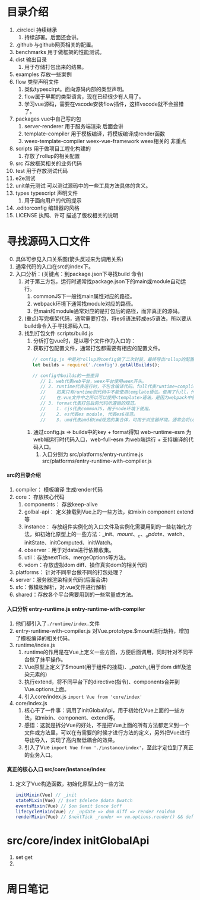 # 目录介绍
1. .circleci 持续继承
   1. 持续部署。后面还会讲。
2. .github 与github网页相关的配置。
3. benchmarks 用于做框架的性能测试。
4. dist 输出目录
   1. 用于存储打包出来的结果。
5. examples 存放一些案例
6. flow 类型声明文件
   1. 类似typescirpt。面向源码内部的类型声明。
   2. flow属于早期的类型语言，现在已经很少有人用了。
   3. 学习vue源码，需要在vscode安装flow插件，这样vscode就不会报错了。
7. packages vue中自己写的包
   1. server-renderer 用于服务端渲染 后面会讲
   2. template-compiler 用于模板编译，将模板编译成render函数
   3. weex-template-compiler weex-vue-framework weex相关的 非重点
8. scripts 用于做项目工程化构建的
   1. 存放了rollup的相关配置
9. src 存放框架相关的业务代码
10. test 用于存放测试代码
   1. e2e测试
   2. unit单元测试 可以测试源码中的一些工具方法具体的含义。
11. types typescript 声明文件
    1. 用于面向用户的代码提示
12. .editorconfig 编辑器的风格
13. LICENSE 执照、许可 描述了版权相关的说明

# 寻找源码入口文件
0. 具体可参见入口关系图(箭头反过来为调用关系)
1. 通常代码的入口在src的index下。
2. 入口分析：(关键点：到package.json下寻找build 命令)
   1. 对于第三方包，运行时通常找package.json下的main或module自动运行。
      1. commonJS下一般找main属性对应的路径。
      2. webpack环境下通常找module对应的路径。
      3. 但main和module通常对应的是打包后的路径，而非真正的源码。
   2. (重点)写完框架代码，通常需要打包，将es6语法转成es5语法，所以要从build命令入手寻找源码入口。
   3. 找到打包文件 scripts/build.js 
      1. 分析打包vue时，是以哪个文件作为入口的：
      2. 获取打包配置文件，通常打包都需要有相应的配置文件。
      ``` js
         // config.js 中是对rollup的config做了二次封装，最终导出rollup的配置
         let builds = require('./config').getAllBuilds();

         // config中builds的一些差异
            // 1. web代表web平台，weex平台使用weex开头。
            // 2. runtime代表运行时，不包含编译代码。full代表runtime+complier。
            //    如果只有runtime则代码中不能使用template语法。使用了full，代码的运行效率会降低，因为运行代码时包含了编译的逻辑。
            //    在.vue文件中之所以可以使用<template>语法，是因为webpack中使用了vue-loader对.vue文件进行了编译。
            // 3. format代表打包后的代码所遵循的规范。
            //    1. cjs代表commonJS，用于node环境下使用。
            //    2. es代表es module, 代表es6规范。
            //    3. umd代表amd和cmd规范的集合体，可用于浏览器环境。通常会将commonJS和es module的语法转成umd，这样可以用于任何环境。
      ```
      1. 通过config.js => builds中的key + format得知 web-runtime-esm 为web端运行时代码入口，web-full-esm 为web端运行 + 支持编译的代码入口。
         1. 入口分别为 src/platforms/entry-runtime.js src/platforms/entry-runtime-with-compiler.js


#### src的目录介绍
1. compiler： 模板编译 生成render代码
2. core： 存放核心代码
   1. components： 存放keep-alive
   2. golbal-api： 定义挂载到Vue上的一些方法，如mixin component extend等
   3. instance： 存放组件实例化的入口文件及实例化需要用到的一些初始化方法，如初始化原型上的一些方法：_init、$mount、_c、_update、$watch、initState、initComputed、initWatch。
   4. observer：用于对data进行依赖收集。
   5. util：存放nextTick、mergeOptions等方法。
   6. vdom：存放虚拟dom diff、操作真实dom的相关代码
3. platforms： 针对不同平台做不同的打包处理？
4. server：服务器渲染相关代码(后面会讲)
5. sfc：做模板解析，对.vue文件进行解析
6. shared：存放各个平台需要用到的一些常量或方法。
   
#### 入口分析 entry-runtime.js entry-runtime-with-compiler
1. 他们都引入了`./runtime/index.`文件
2. entry-runtime-with-compiler.js 对Vue.prototype.$mount进行劫持，增加了模板编译的相关代码。
3. runtime/index.js
   1. runtime的作用是在Vue上定义一些方面，方便后面调用，同时针对不同平台做了抹平操作。
   2. Vue原型上定义了$mount(用于组件的挂载)、\__patch__(用于dom diff及渲染元素的)
   3. 执行extend，将不同平台下的directive(指令)、components合并到Vue.options上面。
   4. 引入core/index.js `import Vue from 'core/index'`
4. core/index.js
   1. 核心干了一件事：调用了initGlobalApi，用于初始化Vue上面的一些方法，如mixin、component、extend等。
   2. 感悟：这就是拆分Vue的好处，不是把Vue上面的所有方法都定义到一个文件或方法里，可以在有需要的时候才进行方法的定义，另外把Vue进行导出导入，实现了高内聚低耦合的效果。
   3. 引入了Vue `import Vue from './instance/index'`，至此才定位到了真正的业务入口。

#### 真正的核心入口 src/core/instance/index
1. 定义了Vue构造函数，初始化原型上的一些方法
   ``` js
   initMixin(Vue) // _init
   stateMixin(Vue) // $set $delete $data $watch
   eventsMixin(Vue) // $on $emit $once $off
   lifecycleMixin(Vue) // _update => dom diff => render realdom
   renderMixin(Vue) // $nextTick _render => vm.options.render() && define _c _v _s ...
   ```

# src/core/index initGlobalApi
1. set get 
2. 



# 周日笔记